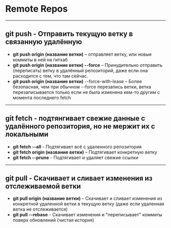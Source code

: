 # Remote Repos

---

## **git push** - Отправить текущую ветку в связанную удалённую

- **git push origin (название ветки)** – отправляет ветку, или новые коммиты в ней на гитхаб
- **git push origin (название ветки) --force** – Принудительно отправить (переписать) ветку в удалённый репозиторий, даже если она расходится с тем, что там сейчас.
- **git push origin (название ветки)** --force-with-lease – Более безопасная, чем при обычном --force перезапись ветки, ветка перезаписывается только если не была изменена кем-то другим с момента последнего fetch

---

## **git fetch** - подтянгивает свежие данные с удалённого репозитория, но не мержит их с локальными

- **git fetch --all** - Подтягивает всё с удаленного репозитория
- **git fetch origin (название ветки)** – Подтягивает конкретную ветку
- **git fetch --prune** - Подтягивает и удаляет свежие ссылки

---

## **git pull** - Скачивает и сливает изменения из отслеживаемой ветки

- **git pull origin (название ветки)** – Скачивает и сливает изменения из конкретной удаленной ветки в текущую ветку (даже если удаленная ветка не отслеживается)
- **git pull --rebase** - Скачивает изменения и "переписывает" коммиты поверх обновлений (чистая история)
